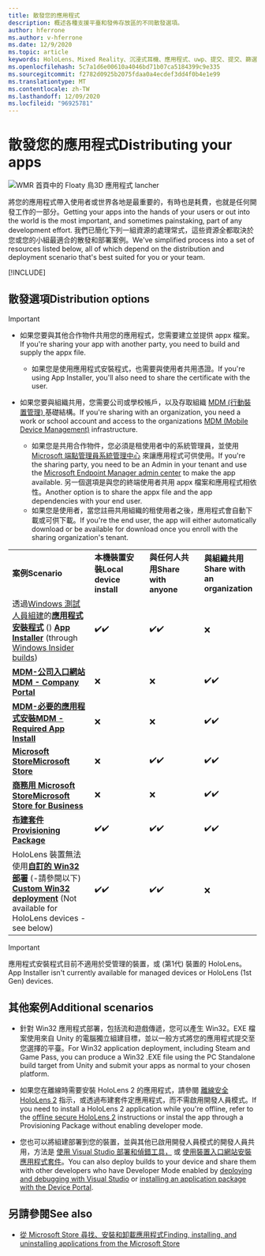 ```yaml
---
title: 散發您的應用程式
description: 概述各種支援平臺和發佈存放區的不同散發選項。
author: hferrone
ms.author: v-hferrone
ms.date: 12/9/2020
ms.topic: article
keywords: HoloLens、Mixed Reality、沉浸式耳機、應用程式、uwp、提交、提交、篩選、中繼資料、系統需求、關鍵字、wack、認證、套件、appx、商品化
ms.openlocfilehash: 5c7a1d6e00610a4046bd71b07ca5184399c9e335
ms.sourcegitcommit: f2782d0925b2075fdaa0a4ecdef3dd4f0b4e1e99
ms.translationtype: MT
ms.contentlocale: zh-TW
ms.lasthandoff: 12/09/2020
ms.locfileid: "96925781"
---
```

# <a name="distributing-your-apps"></a><span data-ttu-id="8e44f-104">散發您的應用程式</span><span class="sxs-lookup"><span data-stu-id="8e44f-104">Distributing your apps</span></span>

![WMR 首頁中的 Floaty 鳥3D 應用程式 lancher](images/distribute-hero-image.png)

<span data-ttu-id="8e44f-106">將您的應用程式帶入使用者或世界各地是最重要的，有時也是耗費，也就是任何開發工作的一部分。</span><span class="sxs-lookup"><span data-stu-id="8e44f-106">Getting your apps into the hands of your users or out into the world is the most important, and sometimes painstaking, part of any development effort.</span></span> <span data-ttu-id="8e44f-107">我們已簡化下列一組資源的處理常式，這些資源全都取決於您或您的小組最適合的散發和部署案例。</span><span class="sxs-lookup"><span data-stu-id="8e44f-107">We've simplified process into a set of resources listed below, all of which depend on the distribution and deployment scenario that's best suited for you or your team.</span></span>

[!INCLUDE[](includes/before-submission.md)]

## <a name="distribution-options"></a><span data-ttu-id="8e44f-108">散發選項</span><span class="sxs-lookup"><span data-stu-id="8e44f-108">Distribution options</span></span>

> [!IMPORTANT]
> * <span data-ttu-id="8e44f-109">如果您要與其他合作物件共用您的應用程式，您需要建立並提供 appx 檔案。</span><span class="sxs-lookup"><span data-stu-id="8e44f-109">If you're sharing your app with another party, you need to build and supply the appx file.</span></span> 
>     * <span data-ttu-id="8e44f-110">如果您是使用應用程式安裝程式，也需要與使用者共用憑證。</span><span class="sxs-lookup"><span data-stu-id="8e44f-110">If you're using App Installer, you'll also need to share the certificate with the user.</span></span>
> 
> * <span data-ttu-id="8e44f-111">如果您要與組織共用，您需要公司或學校帳戶，以及存取組織 [MDM (行動裝置管理) ](https://docs.microsoft.com/hololens/hololens-enroll-mdm) 基礎結構。</span><span class="sxs-lookup"><span data-stu-id="8e44f-111">If you're sharing with an organization, you need a work or school account and access to the organizations [MDM (Mobile Device Management)](https://docs.microsoft.com/hololens/hololens-enroll-mdm) infrastructure.</span></span>  
>    * <span data-ttu-id="8e44f-112">如果您是共用合作物件，您必須是租使用者中的系統管理員，並使用 [Microsoft 端點管理員系統管理中心](https://docs.microsoft.com/mem/intune/apps/apps-deploy) 來讓應用程式可供使用。</span><span class="sxs-lookup"><span data-stu-id="8e44f-112">If you're the sharing party, you need to be an Admin in your tenant and use the [Microsoft Endpoint Manager admin center](https://docs.microsoft.com/mem/intune/apps/apps-deploy) to make the app available.</span></span> <span data-ttu-id="8e44f-113">另一個選項是與您的終端使用者共用 appx 檔案和應用程式相依性。</span><span class="sxs-lookup"><span data-stu-id="8e44f-113">Another option is to share the appx file and the app dependencies with your end user.</span></span>
>    * <span data-ttu-id="8e44f-114">如果您是使用者，當您註冊共用組織的租使用者之後，應用程式會自動下載或可供下載。</span><span class="sxs-lookup"><span data-stu-id="8e44f-114">If you're the end user, the app will either automatically download or be available for download once you enroll with the sharing organization's tenant.</span></span> 

<table>
<colgroup>
    <col width="33%" />
    <col width="22%" />
    <col width="22%" />
    <col width="22%" />
</colgroup>
<tr>
    <td><span data-ttu-id="8e44f-115"><strong>案例</strong></span><span class="sxs-lookup"><span data-stu-id="8e44f-115"><strong>Scenario</strong></span></span></td>
    <td><span data-ttu-id="8e44f-116"><strong>本機裝置安裝</strong></span><span class="sxs-lookup"><span data-stu-id="8e44f-116"><strong>Local device install</strong></span></span></td>
    <td><span data-ttu-id="8e44f-117"><strong>與任何人共用</strong></span><span class="sxs-lookup"><span data-stu-id="8e44f-117"><strong>Share with anyone</strong></span></span></td>
    <td><span data-ttu-id="8e44f-118"><strong>與組織共用</strong></span><span class="sxs-lookup"><span data-stu-id="8e44f-118"><strong>Share with an organization</strong></span></span></td>
</tr>
<tr>
    <td><span data-ttu-id="8e44f-119">透過<a href="https://docs.microsoft.com/hololens/hololens-insider">Windows 測試人員組建</a>的<a href="https://docs.microsoft.com/hololens/app-deploy-app-installer"><strong>應用程式安裝程式</strong></a> () </span><span class="sxs-lookup"><span data-stu-id="8e44f-119"><a href="https://docs.microsoft.com/hololens/app-deploy-app-installer"><strong>App Installer</strong></a> (through <a href="https://docs.microsoft.com/hololens/hololens-insider">Windows Insider builds</a>)</span></span></td>
    <td><span data-ttu-id="8e44f-120">✔️</span><span class="sxs-lookup"><span data-stu-id="8e44f-120">✔️</span></span></td>
    <td><span data-ttu-id="8e44f-121">✔️</span><span class="sxs-lookup"><span data-stu-id="8e44f-121">✔️</span></span></td>
    <td>❌</td>
</tr>
<tr>
    <td><span data-ttu-id="8e44f-122"><a href="https://docs.microsoft.com/hololens/app-deploy-app-installer"><strong>MDM-公司入口網站</strong></a></span><span class="sxs-lookup"><span data-stu-id="8e44f-122"><a href="https://docs.microsoft.com/hololens/app-deploy-app-installer"><strong>MDM - Company Portal</strong></a></span></span></td>
    <td>❌</td>
    <td>❌</td>
    <td><span data-ttu-id="8e44f-123">✔️</span><span class="sxs-lookup"><span data-stu-id="8e44f-123">✔️</span></span></td>
</tr>
<tr>
    <td><span data-ttu-id="8e44f-124"><a href="https://docs.microsoft.com/hololens/app-deploy-intune"><strong>MDM-必要的應用程式安裝</strong></a></span><span class="sxs-lookup"><span data-stu-id="8e44f-124"><a href="https://docs.microsoft.com/hololens/app-deploy-intune"><strong>MDM - Required App Install</strong></a></span></span></td>
    <td>❌</td>
    <td>❌</td>
    <td><span data-ttu-id="8e44f-125">✔️</span><span class="sxs-lookup"><span data-stu-id="8e44f-125">✔️</span></span></td>
</tr>
<tr>
    <td><span data-ttu-id="8e44f-126"><a href="submitting-an-app-to-the-microsoft-store.md"><strong>Microsoft Store</strong></a></span><span class="sxs-lookup"><span data-stu-id="8e44f-126"><a href="submitting-an-app-to-the-microsoft-store.md"><strong>Microsoft Store</strong></a></span></span></td>
    <td>❌</td>
    <td><span data-ttu-id="8e44f-127">✔️</span><span class="sxs-lookup"><span data-stu-id="8e44f-127">✔️</span></span></td>
    <td><span data-ttu-id="8e44f-128">✔️</span><span class="sxs-lookup"><span data-stu-id="8e44f-128">✔️</span></span></td>
</tr>
<tr>
    <td><span data-ttu-id="8e44f-129"><a href="https://docs.microsoft.com/hololens/app-deploy-store-business"><strong>商務用 Microsoft Store</strong></a></span><span class="sxs-lookup"><span data-stu-id="8e44f-129"><a href="https://docs.microsoft.com/hololens/app-deploy-store-business"><strong>Microsoft Store for Business</strong></a></span></span></td>
    <td>❌</td>
    <td>❌</td>
    <td><span data-ttu-id="8e44f-130">✔️</span><span class="sxs-lookup"><span data-stu-id="8e44f-130">✔️</span></span></td>
</tr>
<tr>
    <td><span data-ttu-id="8e44f-131"><a href="https://docs.microsoft.com/hololens/app-deploy-provisioning-package"><strong>布建套件</strong></a></span><span class="sxs-lookup"><span data-stu-id="8e44f-131"><a href="https://docs.microsoft.com/hololens/app-deploy-provisioning-package"><strong>Provisioning Package</strong></a></span></span></td>
    <td><span data-ttu-id="8e44f-132">✔️</span><span class="sxs-lookup"><span data-stu-id="8e44f-132">✔️</span></span></td>
    <td><span data-ttu-id="8e44f-133">✔️</span><span class="sxs-lookup"><span data-stu-id="8e44f-133">✔️</span></span></td>
    <td><span data-ttu-id="8e44f-134">✔️</span><span class="sxs-lookup"><span data-stu-id="8e44f-134">✔️</span></span></td>
</tr>
<tr>
    <td><span data-ttu-id="8e44f-135">HoloLens 裝置無法使用<a href="#additional-scenarios"><strong>自訂的 Win32 部署</strong></a> (-請參閱以下) </span><span class="sxs-lookup"><span data-stu-id="8e44f-135"><a href="#additional-scenarios"><strong>Custom Win32 deployment</strong></a> (Not available for HoloLens devices - see below)</span></span></td>
    <td><span data-ttu-id="8e44f-136">✔️</span><span class="sxs-lookup"><span data-stu-id="8e44f-136">✔️</span></span></td>
    <td><span data-ttu-id="8e44f-137">✔️</span><span class="sxs-lookup"><span data-stu-id="8e44f-137">✔️</span></span></td>
    <td>❌</td>
</tr>
</table>

> [!IMPORTANT]
> <span data-ttu-id="8e44f-138">應用程式安裝程式目前不適用於受管理的裝置，或 (第1代) 裝置的 HoloLens。</span><span class="sxs-lookup"><span data-stu-id="8e44f-138">App Installer isn't currently available for managed devices or HoloLens (1st Gen) devices.</span></span>

## <a name="additional-scenarios"></a><span data-ttu-id="8e44f-139">其他案例</span><span class="sxs-lookup"><span data-stu-id="8e44f-139">Additional scenarios</span></span>

* <span data-ttu-id="8e44f-140">針對 Win32 應用程式部署，包括流和遊戲傳遞，您可以產生 Win32。EXE 檔案使用來自 Unity 的電腦獨立組建目標，並以一般方式將您的應用程式提交至您選擇的平臺。</span><span class="sxs-lookup"><span data-stu-id="8e44f-140">For Win32 application deployment, including Steam and Game Pass, you can produce a Win32 .EXE file using the PC Standalone build target from Unity and submit your apps as normal to your chosen platform.</span></span> 

* <span data-ttu-id="8e44f-141">如果您在離線時需要安裝 HoloLens 2 的應用程式，請參閱 [離線安全 HoloLens 2](https://docs.microsoft.com/hololens/hololens-common-scenarios-offline-secure) 指示，或透過布建套件定應用程式，而不需啟用開發人員模式。</span><span class="sxs-lookup"><span data-stu-id="8e44f-141">If you need to install a HoloLens 2 application while you're offline, refer to the [offline secure HoloLens 2](https://docs.microsoft.com/hololens/hololens-common-scenarios-offline-secure) instructions or instal the app through a Provisioning Package without enabling developer mode.</span></span>

* <span data-ttu-id="8e44f-142">您也可以將組建部署到您的裝置，並與其他已啟用開發人員模式的開發人員共用，方法是 [使用 Visual Studio 部署和偵錯工具，](../develop/platform-capabilities-and-apis/using-visual-studio.md) 或 [使用裝置入口網站安裝應用程式套件](https://docs.microsoft.com/hololens/holographic-custom-apps#installing-an-application-package-with-the-device-portal)。</span><span class="sxs-lookup"><span data-stu-id="8e44f-142">You can also deploy builds to your device and share them with other developers who have Developer Mode enabled by [deploying and debugging with Visual Studio](../develop/platform-capabilities-and-apis/using-visual-studio.md) or [installing an application package with the Device Portal](https://docs.microsoft.com/hololens/holographic-custom-apps#installing-an-application-package-with-the-device-portal).</span></span>

## <a name="see-also"></a><span data-ttu-id="8e44f-143">另請參閱</span><span class="sxs-lookup"><span data-stu-id="8e44f-143">See also</span></span>
* [<span data-ttu-id="8e44f-144">從 Microsoft Store 尋找、安裝和卸載應用程式</span><span class="sxs-lookup"><span data-stu-id="8e44f-144">Finding, installing, and uninstalling applications from the Microsoft Store</span></span>](https://docs.microsoft.com/hololens/holographic-store-apps)

<!-- ## Submitting to the Microsoft Store

You've finally made it to the last step on your distribution journey, actually getting your app into the Microsoft Store! Our [submission guidelines](submitting-an-app-to-the-microsoft-store.md) article will take you through: 

* Partner Center registration 
* Asset preparation
* App packaging
* Testing
* Final submission process

You can even give out free trials to get future consumers excited about your new immersive experience. Once your app is listed on the Microsoft Store you can sit back, engage with your expanding user community, and think about all the new features you want to add! -->
